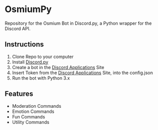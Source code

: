 # OsmiumPy
 Repository for the Osmium Bot in Discord.py, a Python wrapper for the Discord API.


## Instructions
 1. Clone Repo to your computer
 2. Install [Discord.py](https://discordpy.readthedocs.io/en/latest/intro.html#installing)
 3. Create a bot in the [Discord Applications](https://discord.com/developers/applications/) Site
 4. Insert Token from the [Discord Applications](https://discord.com/developers/applications/) Site, into the config.json
 5. Run the bot with Python 3.x
 
## Features
- Moderation Commands
- Emotion Commands
- Fun Commands
- Utility Commands
